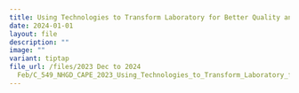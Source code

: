 ```yaml
---
title: Using Technologies to Transform Laboratory for Better Quality and Care
date: 2024-01-01
layout: file
description: ""
image: ""
variant: tiptap
file_url: /files/2023 Dec to 2024
  Feb/C_549_NHGD_CAPE_2023_Using_Technologies_to_Transform_Laboratory_for_Better_Quality_and_Care.pdf
---
```

